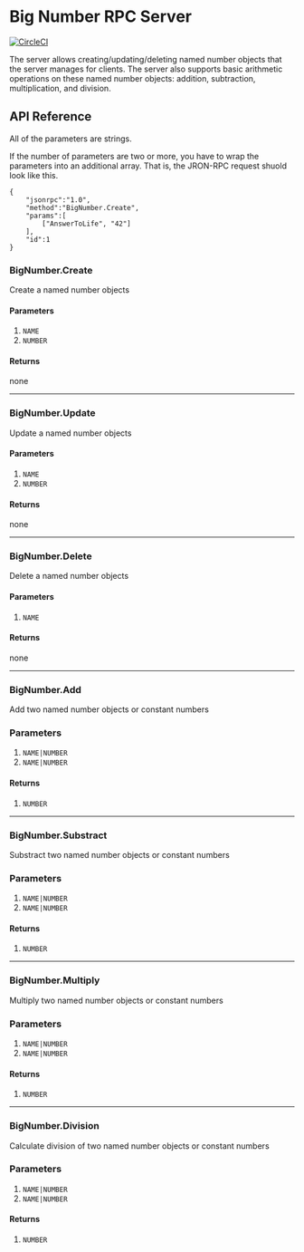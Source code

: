 # Big Number RPC Server
[![CircleCI](https://circleci.com/gh/Spiderpowa/bignumrpcserver.svg?style=shield&circle-token=9ed65ceb38d8216b07240eacb2e2582a26025765)](https://circleci.com/gh/Spiderpowa/bignumrpcserver)

The server allows creating/updating/deleting named number objects that the server manages for clients.
The server also supports basic arithmetic operations on these named number objects: addition, subtraction, multiplication, and division.

## API Reference
All of the parameters are strings.

If the number of parameters are two or more, you have to wrap the parameters into an additional array. That is, the JRON-RPC request shuold look like this.

```
{
    "jsonrpc":"1.0",
    "method":"BigNumber.Create",
    "params":[
        ["AnswerToLife", "42"]
    ],
    "id":1
}
```

### BigNumber.Create
Create a named number objects

#### Parameters
1. `NAME`
2. `NUMBER`

#### Returns
none

---
### BigNumber.Update
Update a named number objects

#### Parameters
1. `NAME`
2. `NUMBER`

#### Returns
none

---
### BigNumber.Delete
Delete a named number objects

#### Parameters
1. `NAME`

#### Returns
none

---
### BigNumber.Add
Add two named number objects or constant numbers
### Parameters
1. `NAME|NUMBER`
2. `NAME|NUMBER`

#### Returns
1. `NUMBER`

---
### BigNumber.Substract
Substract two named number objects or constant numbers
### Parameters
1. `NAME|NUMBER`
2. `NAME|NUMBER`

#### Returns
1. `NUMBER`

---
### BigNumber.Multiply
Multiply two named number objects or constant numbers
### Parameters
1. `NAME|NUMBER`
2. `NAME|NUMBER`

#### Returns
1. `NUMBER`

---
### BigNumber.Division
Calculate division of two named number objects or constant numbers
### Parameters
1. `NAME|NUMBER`
2. `NAME|NUMBER`

#### Returns
1. `NUMBER`
